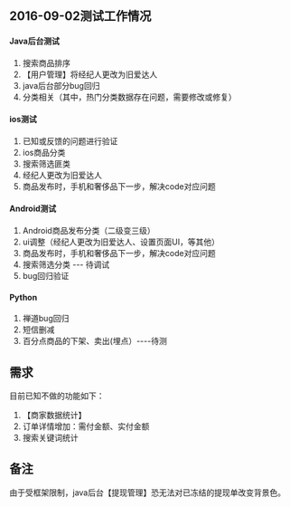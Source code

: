 ## 2016-09-02测试工作情况

#### Java后台测试

1. 搜索商品排序
2. 【用户管理】将经纪人更改为旧爱达人
3. java后台部分bug回归
3. 分类相关（其中，热门分类数据存在问题，需要修改或修复）

#### ios测试

1. 已知或反馈的问题进行验证
2. ios商品分类
3. 搜索筛选匪类
4. 经纪人更改为旧爱达人
5. 商品发布时，手机和奢侈品下一步，解决code对应问题

#### Android测试

1. Android商品发布分类（二级变三级）
2. ui调整（经纪人更改为旧爱达人、设置页面UI，等其他）
3. 商品发布时，手机和奢侈品下一步，解决code对应问题
4. 搜索筛选分类 --- 待调试
5. bug回归验证

#### Python

1. 禅道bug回归
2. 短信删减
3. 百分点商品的下架、卖出(埋点）----待测


## 需求

目前已知不做的功能如下：

1. 【商家数据统计】
2. 订单详情增加：需付金额、实付金额
3. 搜索关键词统计

## 备注

由于受框架限制，java后台【提现管理】恐无法对已冻结的提现单改变背景色。
